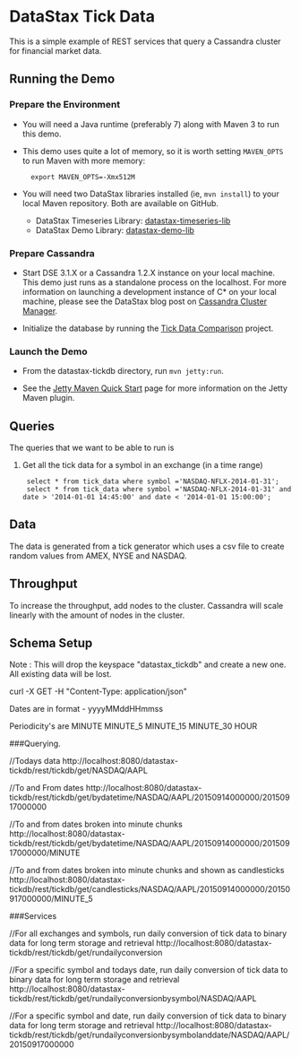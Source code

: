 # DataStax Tick Data

This is a simple example of REST services that query a Cassandra cluster for financial market data.

## Running the Demo

### Prepare the Environment

* You will need a Java runtime (preferably 7) along with Maven 3 to run this demo.

* This demo uses quite a lot of memory, so it is worth setting `MAVEN_OPTS` to run Maven with more memory:

        export MAVEN_OPTS=-Xmx512M

* You will need two DataStax libraries installed (ie, `mvn install`) to your local Maven repository. Both are available on GitHub.
    * DataStax Timeseries Library: [datastax-timeseries-lib][2]
    * DataStax Demo Library: [datastax-demo-lib][5]

### Prepare Cassandra

* Start DSE 3.1.X or a Cassandra 1.2.X instance on your local machine. This demo just runs as a standalone process on the localhost. For more information on launching a development instance of C* on your local machine, please see the DataStax blog post on [Cassandra Cluster Manager][1].

* Initialize the database by running the [Tick Data Comparison][6] project.

### Launch the Demo

* From the datastax-tickdb directory, run `mvn jetty:run`.

* See the [Jetty Maven Quick Start][4] page for more information on the Jetty Maven plugin.

## Queries

The queries that we want to be able to run is 
	
1. Get all the tick data for a symbol in an exchange (in a time range)

        select * from tick_data where symbol ='NASDAQ-NFLX-2014-01-31';
        select * from tick_data where symbol ='NASDAQ-NFLX-2014-01-31' and date > '2014-01-01 14:45:00' and date < '2014-01-01 15:00:00';

## Data 

The data is generated from a tick generator which uses a csv file to create random values from AMEX, NYSE and NASDAQ.

## Throughput 

To increase the throughput, add nodes to the cluster. Cassandra will scale linearly with the amount of nodes in the cluster.

## Schema Setup
Note : This will drop the keyspace "datastax_tickdb" and create a new one. All existing data will be lost. 

curl -X GET -H "Content-Type: application/json"  

Dates are in format - yyyyMMddHHmmss

Periodicity's are 
MINUTE
MINUTE_5
MINUTE_15
MINUTE_30
HOUR

###Querying.

//Todays data
http://localhost:8080/datastax-tickdb/rest/tickdb/get/NASDAQ/AAPL

//To and From dates
http://localhost:8080/datastax-tickdb/rest/tickdb/get/bydatetime/NASDAQ/AAPL/20150914000000/20150917000000

//To and from dates broken into minute chunks 
http://localhost:8080/datastax-tickdb/rest/tickdb/get/bydatetime/NASDAQ/AAPL/20150914000000/20150917000000/MINUTE

//To and from dates broken into minute chunks and shown as candlesticks 
http://localhost:8080/datastax-tickdb/rest/tickdb/get/candlesticks/NASDAQ/AAPL/20150914000000/20150917000000/MINUTE_5

###Services

//For all exchanges and symbols, run daily conversion of tick data to binary data for long term storage and retrieval 
http://localhost:8080/datastax-tickdb/rest/tickdb/get/rundailyconversion

//For a specific symbol and todays date, run daily conversion of tick data to binary data for long term storage and retrieval
http://localhost:8080/datastax-tickdb/rest/tickdb/get/rundailyconversionbysymbol/NASDAQ/AAPL

//For a specific symbol and date, run daily conversion of tick data to binary data for long term storage and retrieval
http://localhost:8080/datastax-tickdb/rest/tickdb/get/rundailyconversionbysymbolanddate/NASDAQ/AAPL/20150917000000

[1]: http://www.datastax.com/dev/blog/ccm-a-development-tool-for-creating-local-cassandra-clusters
[2]: https://github.com/PatrickCallaghan/datastax-timeseries-lib
[3]: XXX
[4]: http://www.eclipse.org/jetty/documentation/current/jetty-maven-plugin.html#get-up-and-running
[5]: https://github.com/DC4DS/datastax-demo-lib
[6]: https://github.com/PatrickCallaghan/datastax-tickdata-comparison